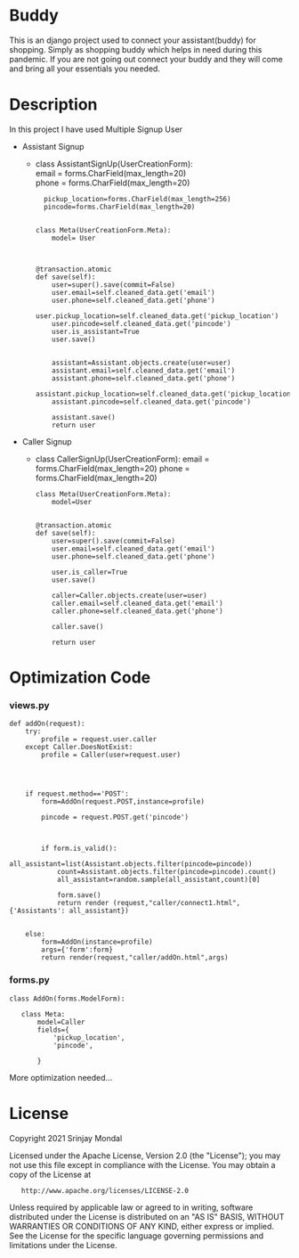 # Buddy
 This is an django project used to connect your assistant(buddy) for shopping. Simply as shopping buddy which helps in need during this pandemic. If you are not going out connect your buddy and they will come and bring all your essentials you needed.

 # Description
 In this project I have used Multiple Signup User
  - Assistant Signup
    -   class AssistantSignUp(UserCreationForm):<br />
              email = forms.CharField(max_length=20)<br />
              phone = forms.CharField(max_length=20)<br />

              pickup_location=forms.CharField(max_length=256)
              pincode=forms.CharField(max_length=20)


            class Meta(UserCreationForm.Meta):
                model= User
    
       

            @transaction.atomic
            def save(self):
                user=super().save(commit=False)
                user.email=self.cleaned_data.get('email')
                user.phone=self.cleaned_data.get('phone')
                user.pickup_location=self.cleaned_data.get('pickup_location')
                user.pincode=self.cleaned_data.get('pincode')
                user.is_assistant=True
                user.save()


                assistant=Assistant.objects.create(user=user)
                assistant.email=self.cleaned_data.get('email')
                assistant.phone=self.cleaned_data.get('phone')
                assistant.pickup_location=self.cleaned_data.get('pickup_location')
                assistant.pincode=self.cleaned_data.get('pincode')
        
                assistant.save()
                return user
      
  - Caller Signup
    -   class CallerSignUp(UserCreationForm):
            email = forms.CharField(max_length=20)
            phone = forms.CharField(max_length=20)

            class Meta(UserCreationForm.Meta):
                model=User
        

            @transaction.atomic
            def save(self):
                user=super().save(commit=False)
                user.email=self.cleaned_data.get('email')
                user.phone=self.cleaned_data.get('phone')
             
                user.is_caller=True
                user.save()
      
                caller=Caller.objects.create(user=user)
                caller.email=self.cleaned_data.get('email')
                caller.phone=self.cleaned_data.get('phone')
       
                caller.save()
  
                return user

      



# Optimization Code

### views.py
    def addOn(request):
        try:
            profile = request.user.caller
        except Caller.DoesNotExist:
            profile = Caller(user=request.user)
    


        
        if request.method=='POST':
            form=AddOn(request.POST,instance=profile)

            pincode = request.POST.get('pincode')

        
         
            if form.is_valid():
                all_assistant=list(Assistant.objects.filter(pincode=pincode))
                count=Assistant.objects.filter(pincode=pincode).count()
                all_assistant=random.sample(all_assistant,count)[0]
            
                form.save()
                return render (request,"caller/connect1.html",{'Assistants': all_assistant})
            

        else:
            form=AddOn(instance=profile)
            args={'form':form}
            return render(request,"caller/addOn.html",args) 


### forms.py
    class AddOn(forms.ModelForm):
    
       class Meta:
           model=Caller
           fields={
               'pickup_location',
               'pincode',

           }

More optimization needed...
  

# License

 Copyright 2021 Srinjay Mondal

   Licensed under the Apache License, Version 2.0 (the "License");
   you may not use this file except in compliance with the License.
   You may obtain a copy of the License at

       http://www.apache.org/licenses/LICENSE-2.0

   Unless required by applicable law or agreed to in writing, software
   distributed under the License is distributed on an "AS IS" BASIS,
   WITHOUT WARRANTIES OR CONDITIONS OF ANY KIND, either express or implied.
   See the License for the specific language governing permissions and
   limitations under the License.
